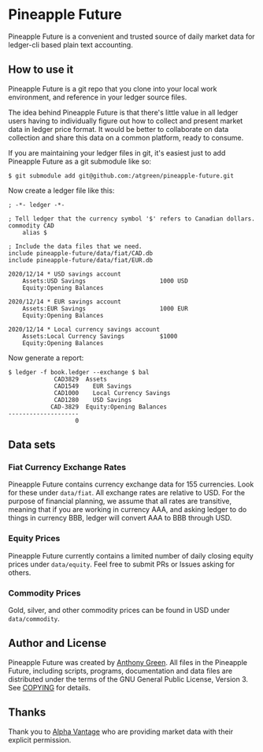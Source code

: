 # Pineapple Future

Pineapple Future is a convenient and trusted source of daily market
data for ledger-cli based plain text accounting.

How to use it
--------------

Pineapple Future is a git repo that you clone into your local work
environment, and reference in your ledger source files.

The idea behind Pineapple Future is that there's little value in all
ledger users having to individually figure out how to collect and
present market data in ledger price format. It would be better to
collaborate on data collection and share this data on a common
platform, ready to consume.

If you are maintaining your ledger files in git, it's easiest just to
add Pineapple Future as a git submodule like so:

    $ git submodule add git@github.com:/atgreen/pineapple-future.git

Now create a ledger file like this:

    ; -*- ledger -*-

    ; Tell ledger that the currency symbol '$' refers to Canadian dollars.
    commodity CAD
        alias $

    ; Include the data files that we need.
    include pineapple-future/data/fiat/CAD.db
    include pineapple-future/data/fiat/EUR.db

    2020/12/14 * USD savings account
        Assets:USD Savings                     1000 USD
        Equity:Opening Balances

    2020/12/14 * EUR savings account
        Assets:EUR Savings                     1000 EUR
        Equity:Opening Balances

    2020/12/14 * Local currency savings account
        Assets:Local Currency Savings          $1000
        Equity:Opening Balances

Now generate a report:

    $ ledger -f book.ledger --exchange $ bal
                 CAD3829  Assets
                 CAD1549    EUR Savings
                 CAD1000    Local Currency Savings
                 CAD1280    USD Savings
                CAD-3829  Equity:Opening Balances
    --------------------
                       0

Data sets
--------------

### Fiat Currency Exchange Rates

Pineapple Future contains currency exchange data for 155
currencies. Look for these under `data/fiat`. All exchange rates are
relative to USD. For the purpose of financial planning, we assume that
all rates are transitive, meaning that if you are working in currency
AAA, and asking ledger to do things in currency BBB, ledger will
convert AAA to BBB through USD.

### Equity Prices

Pineapple Future currently contains a limited number of daily closing
equity prices under `data/equity`. Feel free to submit PRs or Issues
asking for others.

### Commodity Prices

Gold, silver, and other commodity prices can be found in USD under
`data/commodity`.


Author and License
-------------------

Pineapple Future was created by [Anthony
Green](https://github.com/atgreen). All files in the Pineapple Future,
including scripts, programs, documentation and data files are
distributed under the terms of the GNU General Public License,
Version 3. See
[COPYING](https://raw.githubusercontent.com/atgreen/pineapple-future/master/COPYING)
for details.


Thanks
-------

Thank you to [Alpha Vantage](https://www.alphavantage.co) who are
providing market data with their explicit permission.
